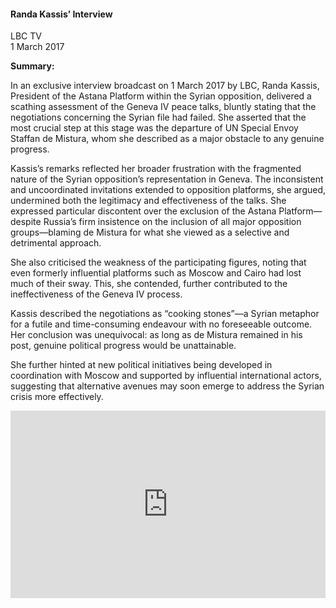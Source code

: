 <h4>Randa Kassis’ Interview</h4>

LBC TV  
1 March 2017  

<b>Summary:</b>

In an exclusive interview broadcast on 1 March 2017 by LBC, Randa Kassis, President of the Astana Platform within the Syrian opposition, delivered a scathing assessment of the Geneva IV peace talks, bluntly stating that the negotiations concerning the Syrian file had failed. She asserted that the most crucial step at this stage was the departure of UN Special Envoy Staffan de Mistura, whom she described as a major obstacle to any genuine progress.

Kassis’s remarks reflected her broader frustration with the fragmented nature of the Syrian opposition’s representation in Geneva. The inconsistent and uncoordinated invitations extended to opposition platforms, she argued, undermined both the legitimacy and effectiveness of the talks. She expressed particular discontent over the exclusion of the Astana Platform—despite Russia’s firm insistence on the inclusion of all major opposition groups—blaming de Mistura for what she viewed as a selective and detrimental approach.

She also criticised the weakness of the participating figures, noting that even formerly influential platforms such as Moscow and Cairo had lost much of their sway. This, she contended, further contributed to the ineffectiveness of the Geneva IV process.

Kassis described the negotiations as “cooking stones”—a Syrian metaphor for a futile and time-consuming endeavour with no foreseeable outcome. Her conclusion was unequivocal: as long as de Mistura remained in his post, genuine political progress would be unattainable.

She further hinted at new political initiatives being developed in coordination with Moscow and supported by influential international actors, suggesting that alternative avenues may soon emerge to address the Syrian crisis more effectively.

<p></p>
<center>
<div style="display: flex; justify-content: center; position:relative;width: 100%;height: 300px;"><iframe
    src="https://iframe.mediadelivery.net/embed/460223/5886ae3f-603a-415a-9bad-408dae4fdc90?autoplay=false&loop=false&muted=false&preload=true&responsive=true"
    loading="lazy" style="border:0;height:100%;width: 520px;"
    allow="accelerometer;gyroscope;autoplay;encrypted-media;picture-in-picture;" allowfullscreen="true"></iframe>
</div>
</center>  
<p></p>
